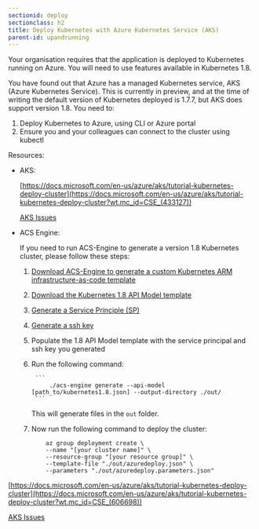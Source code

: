 ```yaml
---
sectionid: deploy
sectionclass: h2
title: Deploy Kubernetes with Azure Kubernetes Service (AKS)
parent-id: upandrunning
---
```


Your organisation requires that the application is deployed to Kubernetes running on Azure. You will need to use features available in Kubernetes 1.8.

You have found out that Azure has a managed Kubernetes service, AKS (Azure Kubernetes Service). This is currently in preview, and at the time of writing the default version of Kubernetes deployed is 1.7.7, but AKS does support version 1.8.
You need to:

1. Deploy Kubernetes to Azure, using CLI or Azure portal
2. Ensure you and your colleagues can connect to the cluster using kubectl

Resources:
- AKS:

    [https://docs.microsoft.com/en-us/azure/aks/tutorial-kubernetes-deploy-cluster](https://docs.microsoft.com/en-us/azure/aks/tutorial-kubernetes-deploy-cluster?wt.mc_id=CSE_(433127))

    [AKS Issues](https://github.com/Azure/AKS/issues)


- ACS Engine:

    If you need to run ACS-Engine to generate a version 1.8 Kubernetes cluster, please follow these steps:
    
    1. [Download ACS-Engine to generate a custom Kubernetes ARM infrastructure-as-code template](https://github.com/Azure/acs-engine/releases)

    2. [Download the Kubernetes 1.8 API Model template](https://github.com/Azure/acs-engine/blob/master/examples/kubernetes-releases/kubernetes1.8.json)

    3. [Generate a Service Principle (SP)](https://docs.microsoft.com/en-us/cli/azure/create-an-azure-service-principal-azure-cli?toc=%2Fazure%2Fazure-resource-manager%2Ftoc.json&view=azure-cli-latest?wt.mc_id=CSE_(433127))

    4. [Generate a ssh key](https://docs.microsoft.com/en-us/azure/virtual-machines/linux/mac-create-ssh-keys?wt.mc_id=CSE_(433127))

    5. Populate the 1.8 API Model template with the service principal and ssh key you generated

    6. Run the following command:

            ```
                ./acs-engine generate --api-model [path_to/kubernetes1.8.json] --output-directory ./out/
            ```
                
        This will generate files in the ```out``` folder.

    7. Now run the following command to deploy the cluster:

        ```
            az group deployment create \
            --name "[your cluster name]" \
            --resource-group "[your resource group]" \
            --template-file "./out/azuredeploy.json" \
            --parameters "./out/azuredeploy.parameters.json"
        ```

[https://docs.microsoft.com/en-us/azure/aks/tutorial-kubernetes-deploy-cluster](https://docs.microsoft.com/en-us/azure/aks/tutorial-kubernetes-deploy-cluster?wt.mc_id=CSE_(606698))

[AKS Issues](https://github.com/Azure/AKS/issues)
